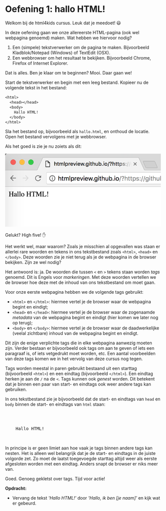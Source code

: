 # Oefening 1: hallo HTML!

Welkom bij de html4kids cursus. Leuk dat je meedoet! :smiley:

In deze oefening gaan we onze allereerste HTML-pagina (ook wel webpagina genoemd) maken. Wat hebben we hiervoor nodig?

1. Een (simpele) tekstverwerker om de pagina te maken. Bijvoorbeeld Kladblok/Notepad (Windows) of TextEdit (OSX).
2. Een webbrowser om het resultaat te bekijken. Bijvoorbeeld Chrome, Firefox of Internet Explorer. 

Dat is alles. Ben je klaar om te beginnen? Mooi. Daar gaan we!

Start de tekstverwerker en begin met een leeg bestand. Kopieer nu de volgende tekst in het bestand:

```
<html>
  <head></head>
  <body>
    Hallo HTML!
  </body>
</html>
```

Sla het bestand op, bijvoorbeeld als `hallo.html`, en onthoud de locatie. Open het bestand vervolgens met je webbrowser.

Als het goed is zie je nu zoiets als dit:

![Hallo HTML](https://raw.githubusercontent.com/schuijers/html4kids-nl/master/oplossingen/01-hallo-html.png "Hallo HTML!")

Gelukt? High five! :raised_hand:

Het werkt wel, maar waarom? Zoals je misschien al opgevallen was staan er allerlei rare woorden en tekens in ons tekstbestand zoals `<html>`, `<head>` en `</body>`. Deze woorden zie je niet terug als je de webpagina in de browser bekijken. Zijn ze wel nodig? 

Het antwoord is: ja. De woorden die tussen `<` en `>` tekens staan worden *tags* genoemd. Dit is Engels voor *markeringen*. Met deze woorden vertellen we de browser hoe deze met de inhoud van ons tekstbestand om moet gaan.

Voor onze eerste webpagina hebben we de volgende tags gebruikt:
* `<html>` en `</html>`: hiermee vertel je de browser waar de webpagina begint en eindigt;
* `<head>` en `</head>`: hiermee vertel je de browser waar de zogenaamde *metadata* van de webpagina begint en eindigt (hier komen we later nog op terug); 
* `<body>` en `</body>`: hiermee vertel je de browser waar de daadwerkelijke (veelal zichtbare) inhoud van de webpagina begint en eindigt.

Dit zijn de enige verplichte tags die in elke webpagina aanwezig moeten zijn.
Verder bestaan er bijvoorbeeld ook tags om aan te geven of iets een paragraaf is, of iets vetgedrukt moet worden, etc. Een aantal voorbeelden van deze tags komen we in het vervolg van deze cursus nog tegen.

Tags worden meestal in paren gebruikt bestaand uit een starttag (bijvoorbeeld `<html>`) en een eindtag (bijvoorbeeld `</html>`). Een eindtag herken je aan de `/` na de `<`. Tags kunnen ook *genest* worden. Dit betekent dat je binnen een paar van start- en eindtags ook weer andere tags kan gebruiken.

In ons tekstbestand zie je bijvoorbeeld dat de start- en eindtags van `head` en `body` binnen de start- en eindtags van `html` staan:

<pre>
<b><html></b>
  <head></head>
  <body>
    Hallo HTML!
  </body>
<b></html></b>
</pre>

In principe is er geen limiet aan hoe vaak je tags binnen andere tags kan nesten. Het is alleen wel belangrijk dat je de start- en eindtags in de juiste volgorde zet. Zo moet de laatst toegevoegde starttag altijd weer als eerste afgesloten worden met een eindtag. Anders snapt de browser er niks meer van.

Goed. Genoeg gekletst over tags. Tijd voor actie!

**Opdracht:**
* Vervang de tekst *'Hallo HTML!'* door *'Hallo, ik ben [je naam]'* en kijk wat er gebeurd.
